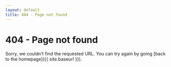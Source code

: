 ```yaml
---
layout: default
title: 404 - Page not found
---
```


404 - Page not found
====================
Sorry, we couldn’t find the requested URL. You can try again by going [back to the homepage]({{ site.baseurl }}).
